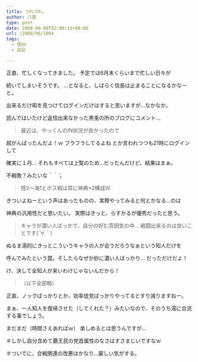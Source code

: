 ```yaml
---
title: つれづれ。
author: 八雲
type: post
date: 2008-06-08T02:00:13+00:00
url: /2008/06/1094
tags:
  - 信On
  - 日記

---
```

正直、忙しくなってきました。 予定では6月末くらいまで忙しい日々が
  
続いてしまいそうです。 …となると、しばらく信長は止まることになるかなーと。
  
出来るだけ暇を見つけてログインだけはすると思いますが…なかなか。

読んではいたけど返信出来なかった黒兎の所のブログにコメント…

>最近は、やっくんのIN状況が良かったので
  
超がんばったんだよ！ｗ フラフラしてるよね とか言われつつも21時にログインして
  
確実に１丹… それもすべては上覧のため…だったんだけど、結果はまぁ。
  
不戦敗？みたいな＾＾；

>陸2～海1とボス戦は常に神典×2構成Ｗ
  
きついよねーという声はあったものの、実際やってみると何とかなる…のは
  
神典の汎用性だと思いたい。 実際はきっと、らすかるが優秀だったと思う。

>キャラが濃い人ばっかで、自分の好む雰囲気の中… 戦闘出来るのは良いことです(´∀｀）
  
ぬるま湯的にきっとこういうキャラの人が会うだろうなぁという知人だけを
  
呼んでみたという罠。そしたらなぜか妙に濃い人ばっかり… だっただけだよ！
  
け、決して全知人が来いわけじゃないんだから！

>（以下全部略）
  
正直、ノックばっかりとか、効率徒党ばっかりやってるとすり減りますねー。
  
まぁ、一人知人を復帰させた（してくれた？）みたいなので、そのうち湯に合流する事でしょう。
  
まだまだ（時間さえあればｗ） 楽しめるとは思うんですが…
  
＃しかし自分含めて覇王民の党首属性のなさはすさまじいですなｗ
  
＃ついでに、合戦関連の改悪はかなり…厳しい気がする。
